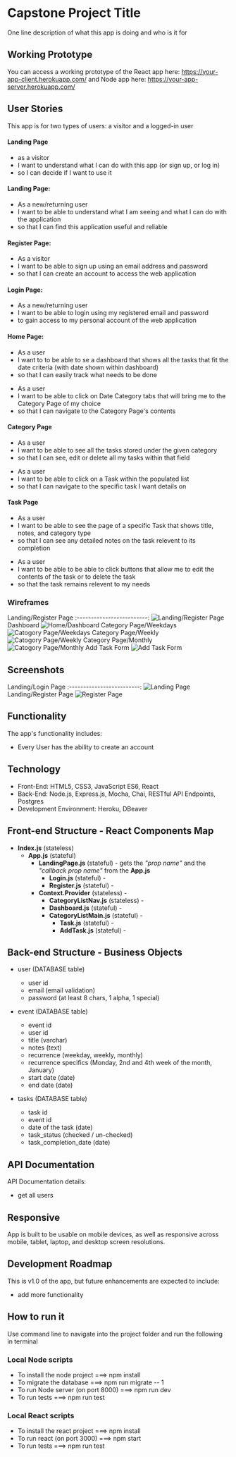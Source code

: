 # Capstone Project Title

One line description of what this app is doing and who is it for

## Working Prototype

You can access a working prototype of the React app here: https://your-app-client.herokuapp.com/ and Node app here: https://your-app-server.herokuapp.com/

## User Stories

This app is for two types of users: a visitor and a logged-in user

#### Landing Page

- as a visitor
- I want to understand what I can do with this app (or sign up, or log in)
- so I can decide if I want to use it

#### Landing Page:

- As a new/returning user
- I want to be able to understand what I am seeing and what I can do with the application
- so that I can find this application useful and reliable

#### Register Page:

- As a visitor
- I want to be able to sign up using an email address and password
- so that I can create an account to access the web application

#### Login Page:

- As a new/returning user
- I want to be able to login using my registered email and password
- to gain access to my personal account of the web application

#### Home Page:

- As a user
- I want to to be able to se a dashboard that shows all the tasks that fit the date criteria (with date shown within dashboard)
- so that I can easily track what needs to be done

* As a user
* I want to be able to click on Date Category tabs that will bring me to the Category Page of my choice
* so that I can navigate to the Category Page's contents

#### Category Page

- As a user
- I want to be able to see all the tasks stored under the given category
- so that I can see, edit or delete all my tasks within that field

* As a user
* I want to be able to click on a Task within the populated list
* so that I can navigate to the specific task I want details on

#### Task Page

- As a user
- I want to be able to see the page of a specific Task that shows title, notes, and category type
- so that I can see any detailed notes on the task relevent to its completion

* As a user
* I want to be able to be able to click buttons that allow me to edit the contents of the task or to delete the task
* so that the task remains relevent to my needs

### Wireframes

<!-- Landing/Login Page
:-------------------------:
![Landing/Login Page](/github-images/wireframes/landing-page-wireframe.png) -->

Landing/Register Page
:-------------------------:
![Landing/Register Page](/github-images/wireframes/landing-page-signup.png)
Dashboard
![Home/Dashboard](/github-images/wireframes/home-page-dashboard.png)
Category Page/Weekdays
![Catogory Page/Weekdays](/github-images/wireframes/category-page-weekdays.png)
Category Page/Weekly
![Catogory Page/Weekly](/github-images/wireframes/category-page-weekly.png)
Category Page/Monthly
![Catogory Page/Monthly](/github-images/wireframes/category-page-monthly.png)
Add Task Form
![Add Task Form](/github-images/wireframes/add-task-form.png)

## Screenshots

Landing/Login Page
:-------------------------:
![Landing Page](/github-images/screenshots/login-page-screenshot.png)
Landing/Register Page
![Register Page](/github-images/screenshots/login-page-screenshot.png)

## Functionality

The app's functionality includes:

- Every User has the ability to create an account

## Technology

- Front-End: HTML5, CSS3, JavaScript ES6, React
- Back-End: Node.js, Express.js, Mocha, Chai, RESTful API Endpoints, Postgres
- Development Environment: Heroku, DBeaver

## Front-end Structure - React Components Map

- **Index.js** (stateless)
  - **App.js** (stateful)
    - **LandingPage.js** (stateful) - gets the _"prop name"_ and the _"callback prop name"_ from the **App.js**
      - **Login.js** (stateful) -
      - **Register.js** (stateful) -
    - **Context.Provider** (stateless) -
      - **CategoryListNav.js** (stateless) -
      - **Dashboard.js** (stateful) -
      - **CategoryListMain.js** (stateful) -
        - **Task.js** (stateful) -
        - **AddTask.js** (stateful) -

## Back-end Structure - Business Objects

- user (DATABASE table)

  - user id
  - email (email validation)
  - password (at least 8 chars, 1 alpha, 1 special)

- event (DATABASE table)

  - event id
  - user id
  - title (varchar)
  - notes (text)
  - recurrence (weekday, weekly, monthly)
  - recurrence specifics (Monday, 2nd and 4th week of the month, January)
  - start date (date)
  - end date (date)

- tasks (DATABASE table)
  - task id
  - event id
  - date of the task (date)
  - task_status (checked / un-checked)
  - task_completion_date (date)

## API Documentation

API Documentation details:

- get all users

## Responsive

App is built to be usable on mobile devices, as well as responsive across mobile, tablet, laptop, and desktop screen resolutions.

## Development Roadmap

This is v1.0 of the app, but future enhancements are expected to include:

- add more functionality

## How to run it

Use command line to navigate into the project folder and run the following in terminal

### Local Node scripts

- To install the node project ===> npm install
- To migrate the database ===> npm run migrate -- 1
- To run Node server (on port 8000) ===> npm run dev
- To run tests ===> npm run test

### Local React scripts

- To install the react project ===> npm install
- To run react (on port 3000) ===> npm start
- To run tests ===> npm run test


